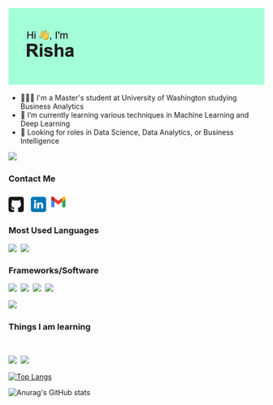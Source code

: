 ![Image](./header.png)

- 👩🏻‍🎓 I'm a Master's student at University of Washington studying Business Analytics
- 🌱 I’m currently learning various techniques in Machine Learning and Deep Learning
- 🔎 Looking for roles in Data Science, Data Analytics, or Business Intelligence

![](https://komarev.com/ghpvc/?username=risha-gandhi&color=green)

<h3 id="social">Contact Me</h3>

<a href="//github.com/risha-gandhi"><img src="https://raw.githubusercontent.com/edent/SuperTinyIcons/master/images/svg/github.svg" width="30px" style="width: 30px;margin-right: 10px;" /></a>
<a href="//linkedin.com/in/risha-gandhi"><img src="https://raw.githubusercontent.com/edent/SuperTinyIcons/master/images/svg/linkedin.svg" width="30px" /></a>
<a href="mailto:rishagandhi24@gmail.com"><img src="https://github.com/edent/SuperTinyIcons/blob/master/images/svg/gmail.svg" width="40px" height="40px"/></a>

<h3>Most Used Languages</h3>
<span><img src="https://cdn.jsdelivr.net/gh/devicons/devicon@latest/icons/python/python-original.svg" width="30px"></span>&nbsp;
<span><img src="https://cdn.jsdelivr.net/gh/devicons/devicon@latest/icons/r/r-original.svg" width="30px"></span>&nbsp;

<h3> Frameworks/Software</h3>

<span><img src="https://colab.research.google.com/img/colab_favicon_256px.png" width="30px"></span>&nbsp;
<span><img src="https://www.vectorlogo.zone/logos/mysql/mysql-official.svg" width="50px"></span>&nbsp;
<span><img src="https://pbs.twimg.com/profile_images/1268207088683020288/d9agkn4h_400x400.jpg" width="40px"></span>&nbsp;
<span><img src="https://www.pei.com/wp-content/uploads/2016/08/maxresdefaultreduced.jpg" width="80px"></span>&nbsp;

<span><img src="https://upload.wikimedia.org/wikipedia/commons/thumb/3/34/Microsoft_Office_Excel_%282019%E2%80%93present%29.svg/2203px-Microsoft_Office_Excel_%282019%E2%80%93present%29.svg.png" width="30px"></span>&nbsp;


<h3>Things I am learning </h3>

<br>

<span><img src="https://www.vectorlogo.zone/logos/pytorch/pytorch-icon.svg" width="30px"></span>&nbsp;
<span><img src="https://cdn.jsdelivr.net/gh/devicons/devicon@latest/icons/jupyter/jupyter-original.svg" width="30px"></span>&nbsp;

[![Top Langs](https://github-readme-stats.vercel.app/api/top-langs/?username=risha-gandhi&layout=compact)](https://github.com/anuraghazra/github-readme-stats)

![Anurag's GitHub stats](https://github-readme-stats.vercel.app/api?username=risha-gandhi&show_icons=true&theme=dark)
